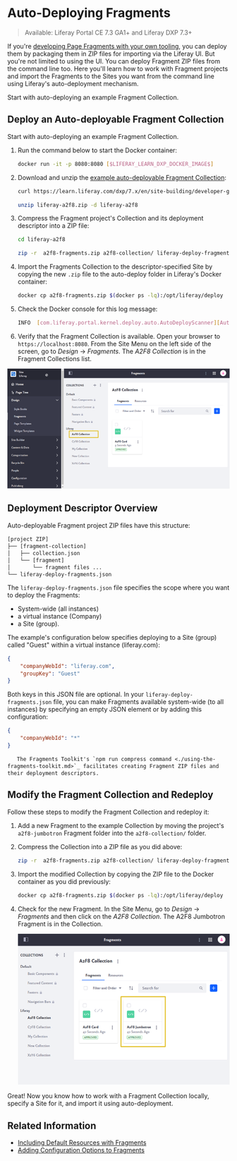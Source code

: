 # Auto-Deploying Fragments

> Available: Liferay Portal CE 7.3 GA1+ and Liferay DXP 7.3+

If you're [developing Page Fragments with your own tooling](./using-the-fragments-toolkit.md#collection-format-overview), you can deploy them by packaging them in ZIP files for importing via the Liferay UI. But you're not limited to using the UI. You can deploy Fragment ZIP files from the command line too. Here you'll learn how to work with Fragment projects and import the Fragments to the Sites you want from the command line using Liferay's auto-deployment mechanism.

Start with auto-deploying an example Fragment Collection.

## Deploy an Auto-deployable Fragment Collection

Start with auto-deploying an example Fragment Collection.

1. Run the command below to start the Docker container:

    ```bash
    docker run -it -p 8080:8080 [$LIFERAY_LEARN_DXP_DOCKER_IMAGE$]
    ```

1. Download and unzip the [example auto-deployable Fragment Collection](https://learn.liferay.com/dxp/7.x/en/site-building/developer-guide/developing-page-fragments/liferay-a2f8.zip):

    ```bash
    curl https://learn.liferay.com/dxp/7.x/en/site-building/developer-guide/developing-page-fragments/liferay-a2f8.zip -O
    ```

    ```bash
    unzip liferay-a2f8.zip -d liferay-a2f8
    ```

1. Compress the Fragment project's Collection and its deployment descriptor into a ZIP file:

    ```bash
    cd liferay-a2f8
    ```

    ```bash
    zip -r  a2f8-fragments.zip a2f8-collection/ liferay-deploy-fragments.json
    ```

1. Import the Fragments Collection to the descriptor-specified Site by copying the new `.zip` file to the auto-deploy folder in Liferay's Docker container:

    ```bash
    docker cp a2f8-fragments.zip $(docker ps -lq):/opt/liferay/deploy
    ```

1. Check the Docker console for this log message:

    ```bash
    INFO  [com.liferay.portal.kernel.deploy.auto.AutoDeployScanner][AutoDeployDir:263] Processing a2f8-fragments.zip
    ```

1. Verify that the Fragment Collection is available. Open your browser to `https://localhost:8080`. From the Site Menu on the left side of the screen, go to *Design* &rarr; *Fragments*. The *A2F8 Collection* is in the Fragment Collections list.

![The Collection is available.](./auto-deploying-fragments/images/01.png)

## Deployment Descriptor Overview

Auto-deployable Fragment project ZIP files have this structure:

```
[project ZIP]
├── [fragment-collection]
│   ├── collection.json
│   └── [fragment]
│       └── fragment files ...
└── liferay-deploy-fragments.json

```

The `liferay-deploy-fragments.json` file specifies the scope where you want to deploy the Fragments:

* System-wide (all instances)
* a virtual instance (Company)
* a Site (group).

The example's configuration below specifies deploying to a Site (group) called "Guest" within a virtual instance (liferay.com):

```json
{
    "companyWebId": "liferay.com",
    "groupKey": "Guest"
}
```

Both keys in this JSON file are optional. In your `liferay-deploy-fragments.json` file, you can make Fragments available system-wide (to all instances) by specifying an empty JSON element or by adding this configuration:

```json
{
    "companyWebId": "*"
}
```

```note::
   The Fragments Toolkit's `npm run compress command <./using-the-fragments-toolkit.md>`_ facilitates creating Fragment ZIP files and their deployment descriptors.
```

## Modify the Fragment Collection and Redeploy

Follow these steps to modify the Fragment Collection and redeploy it:

1. Add a new Fragment to the example Collection by moving the project's `a2f8-jumbotron` Fragment folder into the `a2f8-collection/` folder. 
1. Compress the Collection into a ZIP file as you did above:

    ```bash
    zip -r  a2f8-fragments.zip a2f8-collection/ liferay-deploy-fragments.json
    ```

1. Import the modified Collection by copying the ZIP file to the Docker container as you did previously:

   ```bash
   docker cp a2f8-fragments.zip $(docker ps -lq):/opt/liferay/deploy
   ```

1. Check for the new Fragment. In the Site Menu, go to *Design* &rarr; *Fragments* and then click on the *A2F8 Collection*. The A2F8 Jumbotron Fragment is in the Collection.

    ![The new Fragment is included in the auto-deployed Collection.](./auto-deploying-fragments/images/02.png)

Great! Now you know how to work with a Fragment Collection locally, specify a Site for it, and import it using auto-deployment.

## Related Information

* [Including Default Resources with Fragments](./including-default-resources-with-fragments.md)
* [Adding Configuration Options to Fragments](./adding-configuration-options-to-fragments.md)
